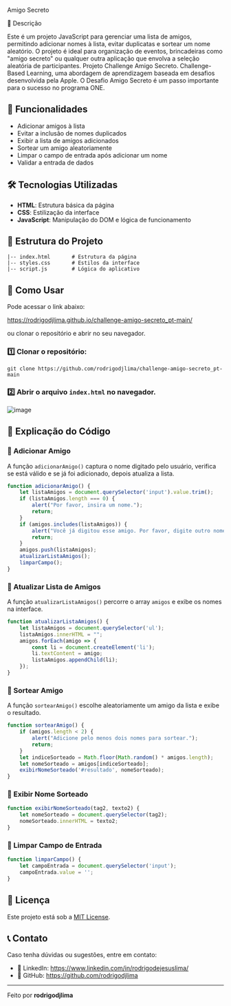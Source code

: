 Amigo Secreto

📌 Descrição

Este é um projeto JavaScript para gerenciar uma lista de amigos, permitindo adicionar nomes à lista, evitar duplicatas e sortear um nome aleatório. 
O projeto é ideal para organização de eventos, brincadeiras como "amigo secreto" ou qualquer outra aplicação que envolva a seleção aleatória de participantes.
Projeto Challenge Amigo Secreto. 
Challenge-Based Learning, uma abordagem de aprendizagem baseada em desafios desenvolvida pela Apple. 
O Desafio Amigo Secreto é um passo importante para o sucesso no programa ONE. 

## 🚀 Funcionalidades
- Adicionar amigos à lista
- Evitar a inclusão de nomes duplicados
- Exibir a lista de amigos adicionados
- Sortear um amigo aleatoriamente
- Limpar o campo de entrada após adicionar um nome
- Validar a entrada de dados

## 🛠 Tecnologias Utilizadas
- **HTML**: Estrutura básica da página
- **CSS**: Estilização da interface
- **JavaScript**: Manipulação do DOM e lógica de funcionamento

## 📂 Estrutura do Projeto
```
|-- index.html       # Estrutura da página
|-- styles.css       # Estilos da interface
|-- script.js        # Lógica do aplicativo
```

## 📜 Como Usar

Pode acessar o link abaixo:

https://rodrigodjlima.github.io/challenge-amigo-secreto_pt-main/

ou clonar o repositório e abrir no seu navegador.

### 1️⃣ Clonar o repositório:
```
git clone https://github.com/rodrigodjlima/challenge-amigo-secreto_pt-main
```
### 2️⃣ Abrir o arquivo `index.html` no navegador.

![image](https://github.com/user-attachments/assets/a4bcc2fb-0abe-4e1f-80ce-7f2a86989fb8)




## 📌 Explicação do Código

### 🔹 Adicionar Amigo
A função `adicionarAmigo()` captura o nome digitado pelo usuário, verifica se está válido e se já foi adicionado, depois atualiza a lista.
```javascript
function adicionarAmigo() {
    let listaAmigos = document.querySelector('input').value.trim();
    if (listaAmigos.length === 0) {
        alert("Por favor, insira um nome.");
        return;
    }
    if (amigos.includes(listaAmigos)) {
        alert("Você já digitou esse amigo. Por favor, digite outro nome");
        return;
    }
    amigos.push(listaAmigos);
    atualizarListaAmigos();
    limparCampo();
}
```

### 🔹 Atualizar Lista de Amigos
A função `atualizarListaAmigos()` percorre o array `amigos` e exibe os nomes na interface.
```javascript
function atualizarListaAmigos() {
    let listaAmigos = document.querySelector('ul');
    listaAmigos.innerHTML = "";
    amigos.forEach(amigo => {
        const li = document.createElement('li');
        li.textContent = amigo;
        listaAmigos.appendChild(li);
    });
}
```

### 🔹 Sortear Amigo
A função `sortearAmigo()` escolhe aleatoriamente um amigo da lista e exibe o resultado.
```javascript
function sortearAmigo() {
    if (amigos.length < 2) {
        alert("Adicione pelo menos dois nomes para sortear.");
        return;
    }
    let indiceSorteado = Math.floor(Math.random() * amigos.length);
    let nomeSorteado = amigos[indiceSorteado];
    exibirNomeSorteado('#resultado', nomeSorteado);
}
```

### 🔹 Exibir Nome Sorteado
```javascript
function exibirNomeSorteado(tag2, texto2) {
    let nomeSorteado = document.querySelector(tag2);
    nomeSorteado.innerHTML = texto2;
}
```

### 🔹 Limpar Campo de Entrada
```javascript
function limparCampo() {
    let campoEntrada = document.querySelector('input');
    campoEntrada.value = '';
}
```
## 📝 Licença
Este projeto está sob a [MIT License](LICENSE).

## 📞 Contato
Caso tenha dúvidas ou sugestões, entre em contato:
- 💼 LinkedIn: https://www.linkedin.com/in/rodrigodejesuslima/
- 🐙 GitHub: https://github.com/rodrigodjlima

---
Feito por **rodrigodjlima** 

